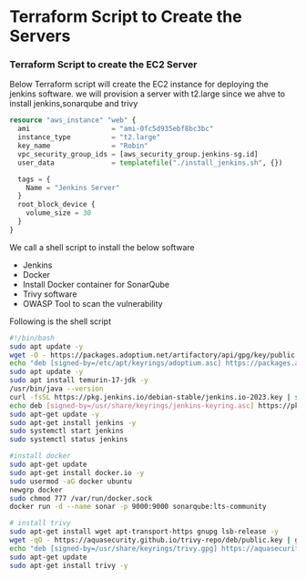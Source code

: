 # Terraform Script to Create the Servers

### Terraform Script to create the EC2 Server
Below Terraform script will create the EC2 instance for deploying the jenkins software. we will provision a server with t2.large since we ahve to install jenkins,sonarqube and trivy

```tf
resource "aws_instance" "web" {
  ami                    = "ami-0fc5d935ebf8bc3bc"
  instance_type          = "t2.large"
  key_name               = "Robin"
  vpc_security_group_ids = [aws_security_group.jenkins-sg.id]
  user_data              = templatefile("./install_jenkins.sh", {})

  tags = {
    Name = "Jenkins Server"
  }
  root_block_device {
    volume_size = 30
  }
}
```

We call a shell script to install the below software

- Jenkins
- Docker
- Install Docker container for SonarQube 
- Trivy software
- OWASP Tool to scan the vulnerability

Following is the shell script

```sh
#!/bin/bash
sudo apt update -y
wget -O - https://packages.adoptium.net/artifactory/api/gpg/key/public | tee /etc/apt/keyrings/adoptium.asc
echo "deb [signed-by=/etc/apt/keyrings/adoptium.asc] https://packages.adoptium.net/artifactory/deb $(awk -F= '/^VERSION_CODENAME/{print$2}' /etc/os-release) main" | tee /etc/apt/sources.list.d/adoptium.list
sudo apt update -y
sudo apt install temurin-17-jdk -y
/usr/bin/java --version
curl -fsSL https://pkg.jenkins.io/debian-stable/jenkins.io-2023.key | sudo tee /usr/share/keyrings/jenkins-keyring.asc > /dev/null
echo deb [signed-by=/usr/share/keyrings/jenkins-keyring.asc] https://pkg.jenkins.io/debian-stable binary/ | sudo tee /etc/apt/sources.list.d/jenkins.list > /dev/null
sudo apt-get update -y
sudo apt-get install jenkins -y
sudo systemctl start jenkins
sudo systemctl status jenkins

#install docker
sudo apt-get update
sudo apt-get install docker.io -y
sudo usermod -aG docker ubuntu  
newgrp docker
sudo chmod 777 /var/run/docker.sock
docker run -d --name sonar -p 9000:9000 sonarqube:lts-community

# install trivy
sudo apt-get install wget apt-transport-https gnupg lsb-release -y
wget -qO - https://aquasecurity.github.io/trivy-repo/deb/public.key | gpg --dearmor | sudo tee /usr/share/keyrings/trivy.gpg > /dev/null
echo "deb [signed-by=/usr/share/keyrings/trivy.gpg] https://aquasecurity.github.io/trivy-repo/deb $(lsb_release -sc) main" | sudo tee -a /etc/apt/sources.list.d/trivy.list
sudo apt-get update
sudo apt-get install trivy -y
```

